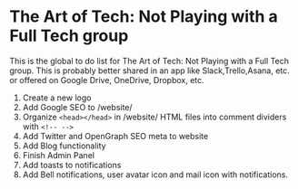 # The Art of Tech: Not Playing with a Full Tech group

This is the global to do list for The Art of Tech: Not Playing with a Full Tech group.
This is probably better shared in an app like Slack,Trello,Asana, etc. or offered on Google Drive, OneDrive, Dropbox, etc.

1. Create a new logo
2. Add Google SEO to /website/
3. Organize `<head></head>` in /website/ HTML files into comment dividers with `<!-- -->`
4. Add Twitter and OpenGraph SEO meta to website
5. Add Blog functionality
6. Finish Admin Panel
7. Add toasts to notifications
8. Add Bell notifications, user avatar icon and mail icon with notifications.
